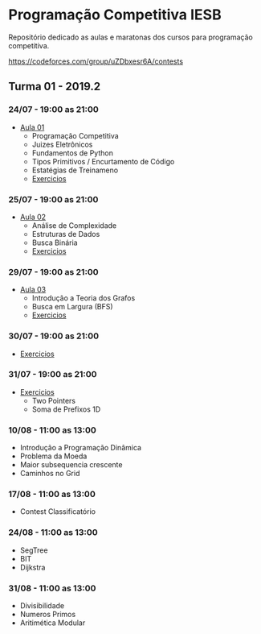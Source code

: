 # Programação Competitiva IESB
Repositório dedicado as aulas e maratonas dos cursos para programação competitiva.

https://codeforces.com/group/uZDbxesr6A/contests

## Turma 01 - 2019.2

### 24/07 - 19:00 as 21:00
* [Aula 01](../master/aulas/aula01/slide.pdf)
  * Programação Competitiva
  * Juizes Eletrônicos
  * Fundamentos de Python
  * Tipos Primitivos / Encurtamento de Código
  * Estatégias de Treinameno
  * [Exercicios](../master/aulas/aula01/exercicios/lista.md)

### 25/07 - 19:00 as 21:00
* [Aula 02](../master/aulas/aula02/slide.pdf)
  * Análise de Complexidade
  * Estruturas de Dados
  * Busca Binária
  * [Exercicios](../master/aulas/aula02/exercicios/lista.md)

### 29/07 - 19:00 as 21:00
* [Aula 03](../master/aulas/aula03/slide.pdf)
  * Introdução a Teoria dos Grafos
  * Busca em Largura (BFS)
  * [Exercicios](../master/aulas/aula03/exercicios/lista.md)
  
### 30/07 - 19:00 as 21:00
  * [Exercicios](../master/aulas/aula04/exercicios/lista.md)

### 31/07 - 19:00 as 21:00
* [Exercicios](../master/aulas/aula05/exercicios/lista.md)
  * Two Pointers
  * Soma de Prefixos 1D

### 10/08 - 11:00 as 13:00
* Introdução a Programação Dinâmica
* Problema da Moeda
* Maior subsequencia crescente
* Caminhos no Grid

### 17/08 - 11:00 as 13:00
* Contest Classificatório

### 24/08 - 11:00 as 13:00
* SegTree
* BIT
* Dijkstra

### 31/08 - 11:00 as 13:00
* Divisibilidade
* Numeros Primos
* Aritimética Modular
